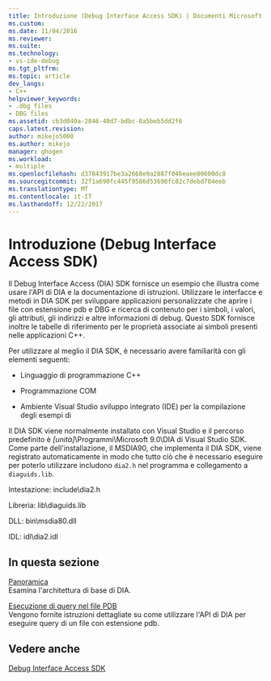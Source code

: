 ```yaml
---
title: Introduzione (Debug Interface Access SDK) | Documenti Microsoft
ms.custom: 
ms.date: 11/04/2016
ms.reviewer: 
ms.suite: 
ms.technology:
- vs-ide-debug
ms.tgt_pltfrm: 
ms.topic: article
dev_langs:
- C++
helpviewer_keywords:
- .dbg files
- DBG files
ms.assetid: cb3d040a-2846-40d7-bdbc-8a5beb5dd2f6
caps.latest.revision: 
author: mikejo5000
ms.author: mikejo
manager: ghogen
ms.workload:
- multiple
ms.openlocfilehash: d37843917be3a2668e9a2887f046eaee00600dc8
ms.sourcegitcommit: 32f1a690fc445f9586d53698fc82c7debd784eeb
ms.translationtype: MT
ms.contentlocale: it-IT
ms.lasthandoff: 12/22/2017
---
```

# <a name="getting-started-debug-interface-access-sdk"></a>Introduzione (Debug Interface Access SDK)
Il Debug Interface Access (DIA) SDK fornisce un esempio che illustra come usare l'API di DIA e la documentazione di istruzioni. Utilizzare le interfacce e metodi in DIA SDK per sviluppare applicazioni personalizzate che aprire i file con estensione pdb e DBG e ricerca di contenuto per i simboli, i valori, gli attributi, gli indirizzi e altre informazioni di debug. Questo SDK fornisce inoltre le tabelle di riferimento per le proprietà associate ai simboli presenti nelle applicazioni C++.  
  
 Per utilizzare al meglio il DIA SDK, è necessario avere familiarità con gli elementi seguenti:  
  
-   Linguaggio di programmazione C++  
  
-   Programmazione COM  
  
-   Ambiente Visual Studio sviluppo integrato (IDE) per la compilazione degli esempi di  
  
 Il DIA SDK viene normalmente installato con Visual Studio e il percorso predefinito è *[unità]*\Programmi\Microsoft 9.0\DIA di Visual Studio SDK. Come parte dell'installazione, il MSDIA90, che implementa il DIA SDK, viene registrato automaticamente in modo che tutto ciò che è necessario eseguire per poterlo utilizzare includono `dia2.h` nel programma e collegamento a `diaguids.lib`.  
  
 Intestazione: include\dia2.h  
  
 Libreria: lib\diaguids.lib  
  
 DLL: bin\msdia80.dll  
  
 IDL: idl\dia2.idl  
  
## <a name="in-this-section"></a>In questa sezione  
 [Panoramica](../../debugger/debug-interface-access/overview-debug-interface-access-sdk.md)  
 Esamina l'architettura di base di DIA.  
  
 [Esecuzione di query nel file PDB](../../debugger/debug-interface-access/querying-the-dot-pdb-file.md)  
 Vengono fornite istruzioni dettagliate su come utilizzare l'API di DIA per eseguire query di un file con estensione pdb.  
  
## <a name="see-also"></a>Vedere anche  
 [Debug Interface Access SDK](../../debugger/debug-interface-access/debug-interface-access-sdk.md)